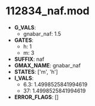 # 112834_naf.mod

- **G_VALS**:
  - gnabar_naf: 1.5
- **GATES**:
  - h: 1
  - m: 3
- **SUFFIX**: naf
- **GMAX_NAME**: gnabar_naf
- **STATES**: ['m', 'h']
- **I_VALS**:
  - 6.3: 1.4998525841994619
  - 37: 1.4998525841994619
- **ERROR_FLAGS**: []
